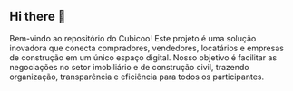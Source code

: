 ## Hi there 👋



Bem-vindo ao repositório do Cubicoo! Este projeto é uma solução inovadora que conecta compradores, vendedores, locatários e empresas de construção em um único espaço digital. Nosso objetivo é facilitar as negociações no setor imobiliário e de construção civil, trazendo organização, transparência e eficiência para todos os participantes.

  

